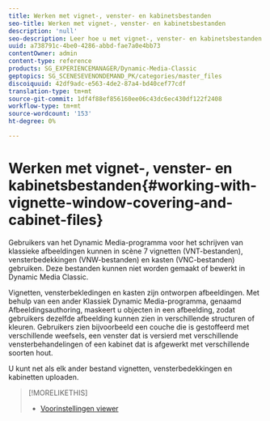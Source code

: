 ```yaml
---
title: Werken met vignet-, venster- en kabinetsbestanden
seo-title: Werken met vignet-, venster- en kabinetsbestanden
description: 'null'
seo-description: Leer hoe u met vignet-, venster- en kabinetsbestanden werkt.
uuid: a738791c-4be0-4286-abbd-fae7a0e4bb73
contentOwner: admin
content-type: reference
products: SG_EXPERIENCEMANAGER/Dynamic-Media-Classic
geptopics: SG_SCENESEVENONDEMAND_PK/categories/master_files
discoiquuid: 42df9adc-e563-4de2-87a4-bd40cef77cdf
translation-type: tm+mt
source-git-commit: 1df4f88ef856160ee06c43dc6ec430df122f2408
workflow-type: tm+mt
source-wordcount: '153'
ht-degree: 0%

---
```



# Werken met vignet-, venster- en kabinetsbestanden{#working-with-vignette-window-covering-and-cabinet-files}

Gebruikers van het Dynamic Media-programma voor het schrijven van klassieke afbeeldingen kunnen in scène 7 vignetten (VNT-bestanden), vensterbedekkingen (VNW-bestanden) en kasten (VNC-bestanden) gebruiken. Deze bestanden kunnen niet worden gemaakt of bewerkt in Dynamic Media Classic.

Vignetten, vensterbekledingen en kasten zijn ontworpen afbeeldingen. Met behulp van een ander Klassiek Dynamic Media-programma, genaamd Afbeeldingsauthoring, maskeert u objecten in een afbeelding, zodat gebruikers dezelfde afbeelding kunnen zien in verschillende structuren of kleuren. Gebruikers zien bijvoorbeeld een couche die is gestoffeerd met verschillende weefsels, een venster dat is versierd met verschillende vensterbehandelingen of een kabinet dat is afgewerkt met verschillende soorten hout.

U kunt net als elk ander bestand vignetten, vensterbedekkingen en kabinetten uploaden.

>[!MORELIKETHIS]
>
>* [Voorinstellingen viewer](application-setup.md#viewer_presets)

